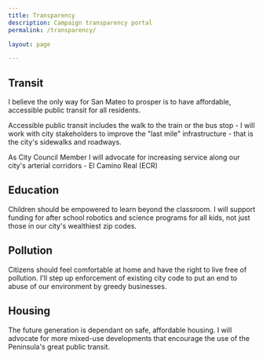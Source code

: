 ```yaml
---
title: Transparency
description: Campaign transparency portal
permalink: /transparency/

layout: page

---
```


## Transit
I believe the only way for San Mateo to prosper is to have affordable, accessible public transit for all residents. 

Accessible public transit includes the walk to the train or the bus stop - I will work with city stakeholders to improve the "last mile" infrastructure - that is the city's sidewalks and roadways.

As City Council Member I will advocate for increasing service along our city's arterial corridors - El Camino Real (ECR)

## Education
Children should be empowered to learn beyond the classroom. I will support funding for after school robotics and science programs for all kids, not just those in our city's wealthiest zip codes.

## Pollution
Citizens should feel comfortable at home and have the right to live free of pollution. I'll step up enforcement of existing city code to put an end to abuse of our environment by greedy businesses.

## Housing
The future generation is dependant on safe, affordable housing. I will advocate for more mixed-use developments that encourage the use of the Peninsula's great public transit.
